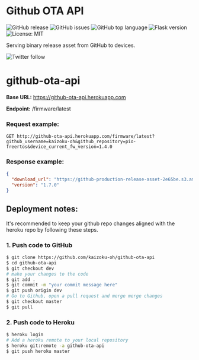 # Github OTA API
![GitHub release](https://img.shields.io/github/v/release/kaizoku-oh/github-ota-api)
![GitHub issues](https://img.shields.io/github/issues/kaizoku-oh/github-ota-api)
![GitHub top language](https://img.shields.io/github/languages/top/kaizoku-oh/github-ota-api)
![Flask version](https://img.shields.io/github/pipenv/locked/dependency-version/kaizoku-oh/github-ota-api/flask)
![License: MIT](https://img.shields.io/badge/License-MIT-blue.svg)

Serving binary release asset from GitHub to devices.

![Twitter follow](https://img.shields.io/twitter/follow/kaizoku_ouh?style=social)

# github-ota-api

**Base URL:** https://github-ota-api.herokuapp.com

**Endpoint:** /firmware/latest

### Request example:
```http
GET http://github-ota-api.herokuapp.com/firmware/latest?github_username=kaizoku-oh&github_repository=pio-freertos&device_current_fw_version=1.4.0
```
### Response example:
```json
{
  "download_url": "https://github-production-release-asset-2e65be.s3.amazonaws.com/208622543/e4888800-96c8-11ea-9a9e-5c47f103310b?X-Amz-Algorithm=AWS4-HMAC-SHA256&X-Amz-Credential=AKIAIWNJYAX4CSVEH53A%2F20200725%2Fus-east-1%2Fs3%2Faws4_request&X-Amz-Date=20200725T153508Z&X-Amz-Expires=300&X-Amz-Signature=be26eaa701d4dbe47cca57e8a01e31a2f36d045beaef3a0c1311bde8e1fd94d5&X-Amz-SignedHeaders=host&actor_id=0&repo_id=208622543&response-content-disposition=attachment%3B%20filename%3Dfirmware.bin&response-content-type=application%2Foctet-stream",
  "version": "1.7.0"
}
```

## Deployment notes:
It's recommended to keep your github repo changes aligned with the heroku repo by following these steps.
### 1. Push code to GitHub
```bash
$ git clone https://github.com/kaizoku-oh/github-ota-api
$ cd github-ota-api
$ git checkout dev
# make your changes to the code
$ git add .
$ git commit -m "your commit message here"
$ git push origin dev
# Go to Github, open a pull request and merge merge changes
$ git checkout master
$ git pull
```
### 2. Push code to Heroku
```bash
$ heroku login
# Add a heroku remote to your local repository
$ heroku git:remote -a github-ota-api
$ git push heroku master
```